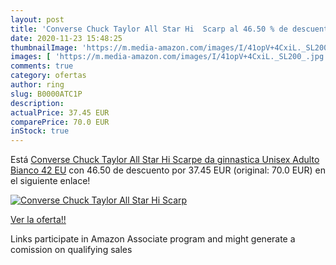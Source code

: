```yaml
---
layout: post
title: 'Converse Chuck Taylor All Star Hi  Scarp al 46.50 % de descuento'
date: 2020-11-23 15:48:25
thumbnailImage: 'https://m.media-amazon.com/images/I/41opV+4CxiL._SL200_.jpg'
images: [ 'https://m.media-amazon.com/images/I/41opV+4CxiL._SL200_.jpg' ]
comments: true
category: ofertas
author: ring
slug: B0000ATC1P
description:
actualPrice: 37.45 EUR
comparePrice: 70.0 EUR
inStock: true
---
```


Está [Converse Chuck Taylor All Star Hi  Scarpe da ginnastica Unisex Adulto  Bianco  42 EU](https://www.amazon.it/dp/B0000ATC1P/?tag=tolees00-21) con 46.50 de descuento por 37.45 EUR (original: 70.0 EUR) en el siguiente enlace!

[![Converse Chuck Taylor All Star Hi  Scarp](https://m.media-amazon.com/images/I/41opV+4CxiL._SL200_.jpg)](https://www.amazon.it/dp/B0000ATC1P/?tag=tolees00-21)

[Ver la oferta!!](https://www.amazon.it/dp/B0000ATC1P/?tag=tolees00-21)

Links participate in Amazon Associate program and might generate a comission on qualifying sales



